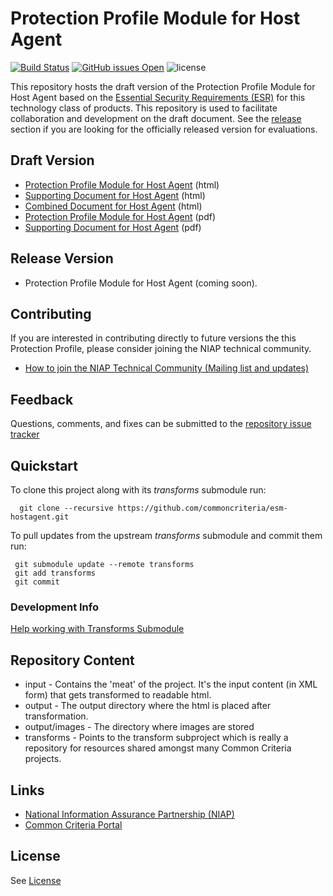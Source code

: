 Protection Profile Module for Host Agent
===============
[![Build Status](https://travis-ci.com/commoncriteria/esm-hostagent.svg?branch=master)](https://travis-ci.com/commoncriteria/esm-hostagent)
[![GitHub issues Open](https://img.shields.io/github/issues/commoncriteria/esm-hostagent.svg?maxAge=2592000)](https://github.com/commoncriteria/esm-hostagent/issues) 
![license](https://img.shields.io/badge/license-Unlicensed-blue.svg)

This repository hosts the draft version of the Protection Profile Module for Host Agent based on the 
[Essential Security Requirements (ESR)](https://commoncriteria.github.io/pp/esm-hostagent/esm-hostagent-esr.html) for this technology class of 
products. This repository is used to facilitate collaboration and development on the draft document. 
See the [release](#Release-Version) section if you are looking for the officially released version for evaluations. 

## Draft Version

* [Protection Profile Module for Host Agent](https://commoncriteria.github.io/pp/esm-hostagent/esm-hostagent-release.html) (html)
* [Supporting Document for Host Agent](https://commoncriteria.github.io/pp/esm-hostagent/esm-hostagent-sd.html) (html)
* [Combined Document for Host Agent](https://commoncriteria.github.io/pp/esm-hostagent/esm-hostagent.html) (html)
* [Protection Profile Module for Host Agent](https://commoncriteria.github.io/pp/esm-hostagent/esm-hostagent-release.pdf) (pdf)
* [Supporting Document for Host Agent](https://commoncriteria.github.io/pp/esm-hostagent/esm-hostagent-sd.pdf) (pdf)

## Release Version
* Protection Profile Module for Host Agent (coming soon).

## Contributing

If you are interested in contributing directly to future versions the this Protection Profile, please consider joining the NIAP technical community.
* [How to join the NIAP Technical Community (Mailing list and updates)](https://www.niap-ccevs.org/NIAP_Evolution/tech_communities.cfm)

## Feedback

Questions, comments, and fixes can be submitted to the [repository issue tracker](https://github.com/commoncriteria/esm-hostagent/issues)

## Quickstart
To clone this project along with its _transforms_ submodule run:

````
  git clone --recursive https://github.com/commoncriteria/esm-hostagent.git
````
To pull updates from the upstream _transforms_ submodule and commit them run:
````
 git submodule update --remote transforms
 git add transforms
 git commit
````

### Development Info
[Help working with Transforms Submodule](https://github.com/commoncriteria/transforms/wiki/Working-with-Transforms-as-a-Submodule)

## Repository Content
* input - Contains the 'meat' of the project. It's the input content (in XML form) that gets transformed to readable html.
* output - The output directory where the html is placed after transformation.
* output/images - The directory where images are stored
* transforms - Points to the transform subproject which is really a repository for resources shared amongst many Common Criteria projects.

## Links 
* [National Information Assurance Partnership (NIAP)](https://www.niap-ccevs.org/)
* [Common Criteria Portal](https://www.commoncriteriaportal.org/)

## License
See [License](./LICENSE)
